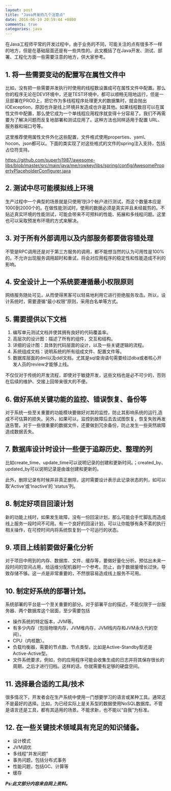 ```yaml
---
layout: post
title: "Java开发的几个注意点"
date: 2016-06-19 20:59:44 +0800
comments: true
categories: java
---
```


在Java工程师平常的开发过程中，由于业务的不同，可能关注的点有很多不一样的地方，但是在基础层面还是有一些共性的。此文概括了在Java开发、测试、部署、工程化方面一些需要注意的地方，供大家参考。

<!--more-->

## 1. 将一些需要变动的配置写在属性文件中

比如，没有把一些需要并发执行时使用的线程数设置成可在属性文件中配置。那么你的程序无论在DEV环境中，还是TEST环境中，都可以顺畅无阻地运行，但是一旦部署在PROD上，把它作为多线程程序处理更大的数据集时，就会抛出IOException，原因也许是线上环境并发造成也许是其他。如果线程数目可以在属性文件中配置，那么使它成为一个单线程应用程序就变得十分容易了。我们不再需要为了解决问题而反复地部署和测试应用了。这种方法也同样适用于配置 URL、服务器和端口号等。

这里推荐使用属性文件外化这些配置，文件格式使用properties、yaml、hocon、json都可以。下面的类实现了对这些格式的文件的spring注入支持，包括占位符支持。

<https://github.com/superhj1987/awesome-libs/blob/master/src/main/java/me/rowkey/libs/spring/config/AwesomePropertyPlaceholderConfigurer.java>

## 2. 测试中尽可能模拟线上环境

生产过程中一个典型的场景就是只使用1到3个帐户进行测试，而这个数量本应是1000到2000个的。在做性能测试时，使用的数据必须是真实并且未经裁剪的。不贴近真实环境的性能测试，可能会带来不可预料的性能、拓展和多线程问题。这里也可以采取预发布环境的方式来解决。

## 3. 对于所有外部调用以及内部服务都要做容错处理

不管是RPC调用还是对于第三方服务的调用，都不能想当然的认为可用性是100%的。不允许出现服务调用超时和重试，将会对应用程序的稳定性和性能造成不利的影响。

## 4. 安全设计上一个系统要遵循最小权限原则

网络服务随处可见，从而使得黑客可以轻易地利用它进行拒绝服务攻击。所以，设计系统时，需要遵循“最小权限”原则，采用白名单等方式。

## 5. 需要提供以下文档

1. 编写单元测试文档并使其拥有良好的代码覆盖率。
2. 高层次的设计图：描述了所有的组件，交互和结构。
3. 详细的设计图：具体到代码层面的设计，以及一些关键逻辑的流程。
4. 系统组成文档：说明系统的所有组成文件、配置文件等。
5. 数据库层面的dml以及ddl文档，尤其是sql查询语句需要经过dba或者核心开发人员的review才能够上线。

不仅仅对于传统的开发流程，即使对于敏捷开发，这些文档也是必不可少的，否则在后续的维护、交接上回带来很大的不便。

## 6. 做好系统关键功能的监控、错误恢复、备份等

对于系统一些至关重要的功能模块要做好对其的监控，防止其影响系统的运行,造成不可估算的损失。另外，如果可以，监控到故障后去去试图恢复，恢复失败再发送告警。对于一些很重要的数据文件，还要做到冗余备份，防止发生一些突然故障造成数据丢失。

## 7. 数据库设计时设计一些便于追踪历史、整理的列

比如create_time、update_time可以说明记录的创建和更新时间。；created_by、updated_by可以说明记录是由谁创建和更新的。

此外，删除记录有时候并非真正删除，这时需要设计表示此记录状态的列，如可以取‘Active’或‘Inactive’的 ‘status’列。

## 8. 制定好项目回滚计划

新的功能上线时，如果发生故障，没有一份回滚计划，那么可能会手忙脚乱而造成线上服务一段时间不可用。有一个良好的回滚计划，可以让你能够有条不紊的执行相关操作，在可控时间内将系统恢复到一个可运行的状态。

## 9. 项目上线前要做好量化分析

对于项目中用到的内存、数据库、文件、缓存等，要做好量化分析。预估出未来一段时间的空间占用，给运维分配机器时一个参考。防止，由于数据量增长过快，导致存储不够。这一点是非常重要的，不然很容易造成线上服务不可用。

## 10. 制定好系统的部署计划。

系统部署的平台是一个至关重要的部分。对于部署平台的描述，不能仅限于一台服务器、两个数据库这个层面，至少需要包括

- 操作系统的特定版本，JVM等。
- 有多少内存（包括物理内存，JVM堆内存，JVM栈内存和JVM永久代的空间）。
- CPU（内核数）。
- 负载均衡器，需要的节点数、节点类型，比如是Active-Standby型还是Active-Active型。
- 文件系统要求，例如，你的应用程序可能会收集生成的日志并将其保存很长的周期，之后才进行归档。这样的话，你就需要有足够的硬盘空间。

## 11. 选择最合适的工具/技术

很多情况下，开发者会在生产系统中使用一门想要学习的语言或某种工具。通常这不是最好的选择。比如，为已经实际上是关系型的数据使用NoSQL数据库。不管是语言还是工具，都有其适用的场景。不能求新，也不能以“自我”为标准。

## 12. 在一些关键技术领域具有充足的知识储备。

- 设计模式
- JVM调优
- 多线程“并发问题”
- 事务问题，包括分布式事务
- 性能问题，包括GC、计算等
- 缓存

***Ps:此文部分内容来自网上资料。***